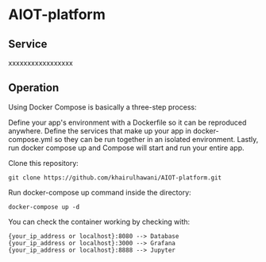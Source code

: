 # AIOT-platform

## Service
xxxxxxxxxxxxxxxxx


## Operation
Using Docker Compose is basically a three-step process:

Define your app's environment with a Dockerfile so it can be reproduced anywhere.
Define the services that make up your app in docker-compose.yml so they can be run together in an isolated environment.
Lastly, run docker compose up and Compose will start and run your entire app.

Clone this repository:
```
git clone https://github.com/khairulhawani/AIOT-platform.git
``` 

Run docker-compose up command inside the directory:
```
docker-compose up -d
```

You can check the container working by checking with:
```
{your_ip_address or localhost}:8080 --> Database
{your_ip_address or localhost}:3000 --> Grafana
{your_ip_address or localhost}:8888 --> Jupyter
```
